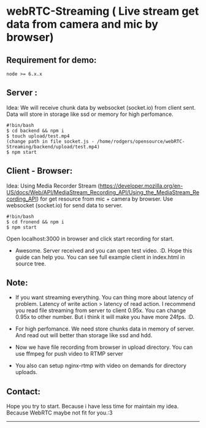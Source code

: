 # webRTC-Streaming ( Live stream get data from camera and mic by browser)

## Requirement for demo:

```
node >= 6.x.x
```

## Server :

Idea: We will receive chunk data by websocket (socket.io) from client sent. Data will store in storage like ssd or memory for high perfomance.

```
#!bin/bash
$ cd backend && npm i
$ touch upload/test.mp4
(change path in file socket.js - /home/rodgers/opensource/webRTC-Streaming/backend/upload/test.mp4)
$ npm start
```

## Client - Browser:

Idea: Using Media Recorder Stream (https://developer.mozilla.org/en-US/docs/Web/API/MediaStream_Recording_API/Using_the_MediaStream_Recording_API) for get resource from mic + camera by browser. Use websocket (socket.io) for send data to server.

```
#!bin/bash
$ cd fronend && npm i
$ npm start
```

Open localhost:3000 in browser and click start recording for start.

* Awesome. Server received and you can open test video. :D. Hope this guide can help you. You can see full example client in index.html in source tree.

## Note:
* If you want streaming everything. You can thing more about latency of problem. Latency of write action > latency of read action. I recommend you read file streaming from server to client 0.95x. You can change 0.95x to other number. But i think it will make you have more 24fps. :D. 

* For high perfomance. We need store chunks data in memory of server. And read out will better than storage like ssd and hdd.

* Now we have file recording from browser in upload directory. You can use ffmpeg for push video to RTMP server

* You also can setup nginx-rtmp with video on demands for directory uploads.

## Contact:
Hope you try to start. Because i have less time for maintain my idea. Because WebRTC maybe not fit for you.:3
****